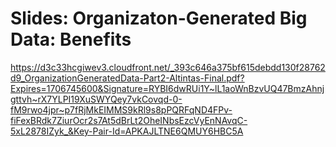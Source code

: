 # Slides: Organizaton-Generated Big Data: Benefits

https://d3c33hcgiwev3.cloudfront.net/_393c646a375bf615debdd130f28762d9_OrganizationGeneratedData-Part2-Altintas-Final.pdf?Expires=1706745600&Signature=RYBI6dwRUi1Y~lL1aoWnBzvUQ47BmzAhnjgttvh~rX7YLPI19XuSWYQey7vkCovqd-0-fM9rwo4jpr~p7fRjMkEIMMS9kRl9s8pPQRFqND4FPv-fiFexBRdk7ZiurOcr2s7At5dBrLt2OheINbsEzcVyEnNAvqC-5xL2878IZyk_&Key-Pair-Id=APKAJLTNE6QMUY6HBC5A